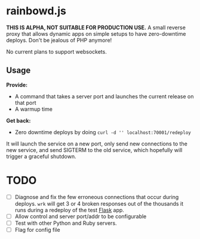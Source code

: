 # rainbowd.js

**THIS IS ALPHA, NOT SUITABLE FOR PRODUCTION USE.** A small reverse proxy that
allows dynamic apps on simple setups to have zero-downtime deploys. Don't be
jealous of PHP anymore!

No current plans to support websockets.

## Usage

**Provide:**

- A command that takes a server port and launches the current release on that
  port
- A warmup time

**Get back:**

- Zero downtime deploys by doing `curl -d '' localhost:70001/redeploy`

It will launch the service on a new port, only send new connections to the new
service, and send SIGTERM to the old service, which hopefully will trigger a
graceful shutdown.

# TODO

- [ ] Diagnose and fix the few erroneous connections that occur during
  deploys. `wrk` will get 3 or 4 broken responses out of the thousands it runs
  during a redeploy of the test [Flask](http://flask.pocoo.org/) app.
- [ ] Allow control and server port/addr to be configurable
- [ ] Test with other Python and Ruby servers.
- [ ] Flag for config file
